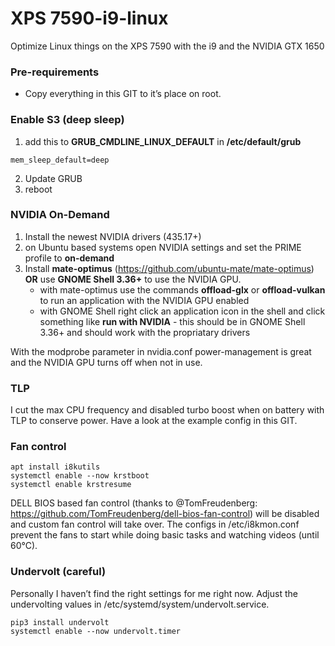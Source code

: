 # XPS 7590-i9-linux
Optimize Linux things on the XPS 7590 with the i9 and the NVIDIA GTX 1650

### Pre-requirements

- Copy everything in this GIT to it’s place on root.

### Enable S3 (deep sleep)

1. add this to **GRUB_CMDLINE_LINUX_DEFAULT** in **/etc/default/grub**

```
mem_sleep_default=deep
```

2. Update GRUB
3. reboot

### NVIDIA On-Demand

1. Install the newest NVIDIA drivers (435.17+)
2. on Ubuntu based systems open NVIDIA settings and set the PRIME profile to **on-demand**
3. Install **mate-optimus** (https://github.com/ubuntu-mate/mate-optimus) **OR** use **GNOME Shell 3.36+** to use the NVIDIA GPU.
    - with mate-optimus use the commands **offload-glx** or **offload-vulkan** to run an application with the NVIDIA GPU enabled
    - with GNOME Shell right click an application icon in the shell and click something like **run with NVIDIA** - this should be in GNOME Shell 3.36+ and should work with the propriatary drivers

With the modprobe parameter in nvidia.conf power-management is great and the NVIDIA GPU turns off when not in use.

### TLP

I cut the max CPU frequency and disabled turbo boost when on battery with TLP to conserve power.
Have a look at the example config in this GIT.

### Fan control

```
apt install i8kutils
systemctl enable --now krstboot
systemctl enable krstresume
```

DELL BIOS based fan control (thanks to @TomFreudenberg: https://github.com/TomFreudenberg/dell-bios-fan-control) will be disabled and custom fan control will take over. The configs in /etc/i8kmon.conf prevent the fans to start while doing basic tasks and watching videos (until 60°C).

### Undervolt (careful)

Personally I haven’t find the right settings for me right now. Adjust the undervolting values in /etc/systemd/system/undervolt.service.

```
pip3 install undervolt
systemctl enable --now undervolt.timer
```

### 